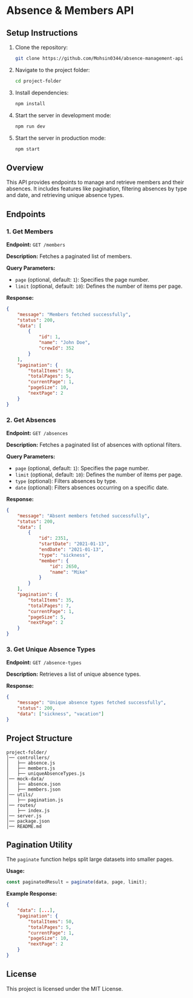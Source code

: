# Absence & Members API

## Setup Instructions
1. Clone the repository:
   ```sh
   git clone https://github.com/Mohsin0344/absence-management-api
   ```
2. Navigate to the project folder:
   ```sh
   cd project-folder
   ```
3. Install dependencies:
   ```sh
   npm install
   ```
4. Start the server in development mode:
   ```sh
   npm run dev
   ```
5. Start the server in production mode:
   ```sh
   npm start
   ```

## Overview
This API provides endpoints to manage and retrieve members and their absences. It includes features like pagination, filtering absences by type and date, and retrieving unique absence types.

## Endpoints

### 1. Get Members
**Endpoint:** `GET /members`

**Description:**
Fetches a paginated list of members.

**Query Parameters:**
- `page` (optional, default: `1`): Specifies the page number.
- `limit` (optional, default: `10`): Defines the number of items per page.

**Response:**
```json
{
    "message": "Members fetched successfully",
    "status": 200,
    "data": [
        {
            "id": 1,
            "name": "John Doe",
            "crewId": 352
        }
    ],
    "pagination": {
        "totalItems": 50,
        "totalPages": 5,
        "currentPage": 1,
        "pageSize": 10,
        "nextPage": 2
    }
}
```

### 2. Get Absences
**Endpoint:** `GET /absences`

**Description:**
Fetches a paginated list of absences with optional filters.

**Query Parameters:**
- `page` (optional, default: `1`): Specifies the page number.
- `limit` (optional, default: `10`): Defines the number of items per page.
- `type` (optional): Filters absences by type.
- `date` (optional): Filters absences occurring on a specific date.

**Response:**
```json
{
    "message": "Absent members fetched successfully",
    "status": 200,
    "data": [
        {
            "id": 2351,
            "startDate": "2021-01-13",
            "endDate": "2021-01-13",
            "type": "sickness",
            "member": {
                "id": 2650,
                "name": "Mike"
            }
        }
    ],
    "pagination": {
        "totalItems": 35,
        "totalPages": 7,
        "currentPage": 1,
        "pageSize": 5,
        "nextPage": 2
    }
}
```

### 3. Get Unique Absence Types
**Endpoint:** `GET /absence-types`

**Description:**
Retrieves a list of unique absence types.

**Response:**
```json
{
    "message": "Unique absence types fetched successfully",
    "status": 200,
    "data": ["sickness", "vacation"]
}
```

## Project Structure
```
project-folder/
│── controllers/
│   ├── absence.js
│   ├── members.js
│   ├── uniqueAbsenceTypes.js
│── mock-data/
│   ├── absence.json
│   ├── members.json
│── utils/
│   ├── pagination.js
│── routes/
│   ├── index.js
│── server.js
│── package.json
│── README.md
```

## Pagination Utility
The `paginate` function helps split large datasets into smaller pages.

**Usage:**
```js
const paginatedResult = paginate(data, page, limit);
```

**Example Response:**
```json
{
    "data": [...],
    "pagination": {
        "totalItems": 50,
        "totalPages": 5,
        "currentPage": 1,
        "pageSize": 10,
        "nextPage": 2
    }
}
```

## License
This project is licensed under the MIT License.

